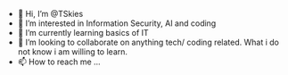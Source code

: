 - 👋 Hi, I’m @TSkies
- 👀 I’m interested in Information Security, AI and coding 
- 🌱 I’m currently learning basics of IT
- 💞️ I’m looking to collaborate on anything tech/ coding related. What i do not know i am willing to learn.
- 📫 How to reach me ...

<!---
TSkies/TSkies is a ✨ special ✨ repository because its `README.md` (this file) appears on your GitHub profile.
You can click the Preview link to take a look at your changes.
--->
